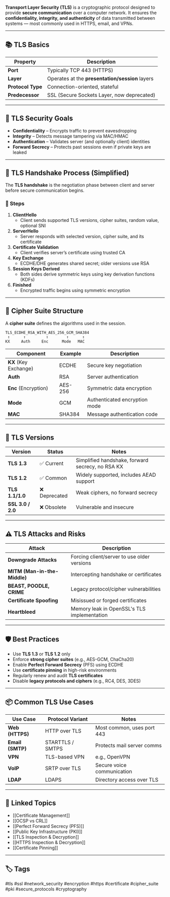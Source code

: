 **Transport Layer Security (TLS)** is a cryptographic protocol designed to provide **secure communication** over a computer network. It ensures the **confidentiality, integrity, and authenticity** of data transmitted between systems — most commonly used in HTTPS, email, and VPNs.

---

## 📚 TLS Basics

| Property        | Description                                |
|-----------------|--------------------------------------------|
| **Port**        | Typically TCP 443 (HTTPS)                  |
| **Layer**       | Operates at the **presentation/session** layers |
| **Protocol Type** | Connection-oriented, stateful             |
| **Predecessor** | SSL (Secure Sockets Layer, now deprecated) |

---

## 🎯 TLS Security Goals

- **Confidentiality** – Encrypts traffic to prevent eavesdropping  
- **Integrity** – Detects message tampering via MAC/HMAC  
- **Authentication** – Validates server (and optionally client) identities  
- **Forward Secrecy** – Protects past sessions even if private keys are leaked  

---

## 🔄 TLS Handshake Process (Simplified)

The **TLS handshake** is the negotiation phase between client and server before secure communication begins.

### 🔐 Steps

1. **ClientHello**  
   - Client sends supported TLS versions, cipher suites, random value, optional SNI
2. **ServerHello**  
   - Server responds with selected version, cipher suite, and its certificate
3. **Certificate Validation**  
   - Client verifies server’s certificate using trusted CA
4. **Key Exchange**  
   - ECDHE/DHE generates shared secret; older versions use RSA
5. **Session Keys Derived**  
   - Both sides derive symmetric keys using key derivation functions (KDFs)
6. **Finished**  
   - Encrypted traffic begins using symmetric encryption

---

## 🔧 Cipher Suite Structure

A **cipher suite** defines the algorithms used in the session.

```text
TLS_ECDHE_RSA_WITH_AES_256_GCM_SHA384
 ↑      ↑         ↑        ↑      ↑
KX     Auth     Enc      Mode   MAC
```

|Component|Example|Description|
|---|---|---|
|**KX** (Key Exchange)|ECDHE|Secure key negotiation|
|**Auth**|RSA|Server authentication|
|**Enc** (Encryption)|AES-256|Symmetric data encryption|
|**Mode**|GCM|Authenticated encryption mode|
|**MAC**|SHA384|Message authentication code|

---

## 🧱 TLS Versions

|Version|Status|Notes|
|---|---|---|
|**TLS 1.3**|✅ Current|Simplified handshake, forward secrecy, no RSA KX|
|**TLS 1.2**|✅ Common|Widely supported, includes AEAD support|
|**TLS 1.1/1.0**|❌ Deprecated|Weak ciphers, no forward secrecy|
|**SSL 3.0 / 2.0**|❌ Obsolete|Vulnerable and insecure|

---

## ⚠️ TLS Attacks and Risks

|Attack|Description|
|---|---|
|**Downgrade Attacks**|Forcing client/server to use older versions|
|**MITM (Man-in-the-Middle)**|Intercepting handshake or certificates|
|**BEAST, POODLE, CRIME**|Legacy protocol/cipher vulnerabilities|
|**Certificate Spoofing**|Misissued or forged certificates|
|**Heartbleed**|Memory leak in OpenSSL's TLS implementation|

---

## 🛡️ Best Practices

- Use **TLS 1.3** or **TLS 1.2** only
- Enforce **strong cipher suites** (e.g., AES-GCM, ChaCha20)
- Enable **Perfect Forward Secrecy** (PFS) using ECDHE
- Use **certificate pinning** in high-risk environments
- Regularly renew and audit **TLS certificates**
- Disable **legacy protocols and ciphers** (e.g., RC4, DES, 3DES)
---

## 📦 Common TLS Use Cases

|Use Case|Protocol Variant|Notes|
|---|---|---|
|**Web (HTTPS)**|HTTP over TLS|Most common, uses port 443|
|**Email (SMTP)**|STARTTLS / SMTPS|Protects mail server comms|
|**VPN**|TLS-based VPN|e.g., OpenVPN|
|**VoIP**|SRTP over TLS|Secure voice communication|
|**LDAP**|LDAPS|Directory access over TLS|

---

## 🔗 Linked Topics

- [[Certificate Management]]
- [[OCSP vs CRL]]
- [[Perfect Forward Secrecy (PFS)]]
- [[Public Key Infrastructure (PKI)]]
- [[TLS Inspection & Decryption]]
- [[HTTPS Inspection & Decryption]]
- [[Certificate Pinning]]

---

## 🏷 Tags

#tls #ssl #network_security #encryption #https #certificate #cipher_suite #pki #secure_protocols #cryptography